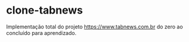 # clone-tabnews
Implementação total do projeto https://www.tabnews.com.br do zero ao concluído para aprendizado.
